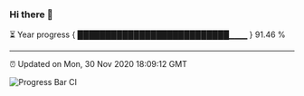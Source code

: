 ### Hi there 👋

⏳ Year progress { ███████████████████████████▁▁▁ } 91.46 %

---

⏰ Updated on Mon, 30 Nov 2020 18:09:12 GMT

![Progress Bar CI](https://github.com/liununu/liununu/workflows/Progress%20Bar%20CI/badge.svg)
